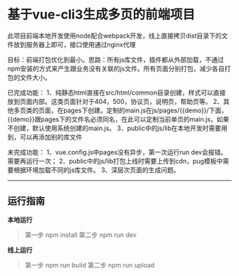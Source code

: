 # 基于vue-cli3生成多页的前端项目
此项目前端本地开发使用node配合webpack开发，线上直接拷贝dist目录下的文件放到服务器上即可，接口使用通过nginx代理

目标：前端打包优化到最小。思路：所有js库文件，插件都从外部加载，不通过npm安装的方式来产生跟业务没有关联的js文件。所有页面分别打包，减少各自打包的文件大小。

已完成功能：
1、纯静态html直接在src/html/common目录创建，样式可以直接放到页面内部。这类页面针对于404，500，协议页，说明页，帮助页等。
2、其他多页类的页面，在pages下创建。定制的main.js在js/pages/{{demo}}/下面，{{demo}}跟pages下的文件名必须同名，在此可以定制当前单页的main.js，如果不创建，默认使用系统创建的main.js。
3、public中的js/lib在本地开发时需要用到，可以再添加别的库文件


未完成功能：
1、vue.config.js中pages没有异步，第一次运行run dev会报错。需要再运行一次；
2、public中的js/lib打包上线时需要上传到cdn，pug模板中需要根据环境加载不同的js库文件。
3、深层次页面的生成问题。

----
## 运行指南
**本地运行**
>第一步
npm install
>第二步
npm run dev

**线上运行**

>第一步
npm run build
>第二步
npm run upload